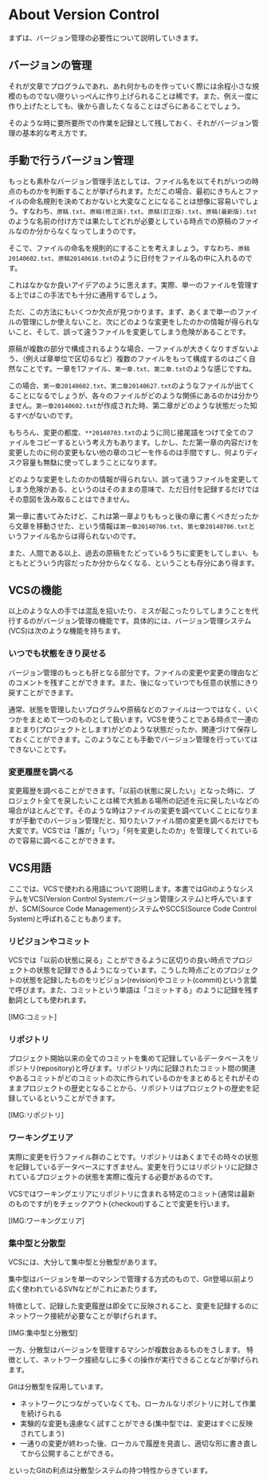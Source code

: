 # About Version Control

まずは、バージョン管理の必要性について説明していきます。


## バージョンの管理

それが文章でプログラムであれ、あれ何かものを作っていく際には余程小さな規模のものでない限りいっぺんに作り上げられることは稀です。また、例え一度に作り上げたとしても、後から直したくなることはざらにあることでしょう。

そのような時に要所要所での作業を記録として残しておく、それがバージョン管理の基本的な考え方です。

## 手動で行うバージョン管理

もっとも素朴なバージョン管理手法としては、ファイル名を以てそれがいつの時点のものかを判断することが挙げられます。ただこの場合、最初にきちんとファイルの命名規則を決めておかないと大変なことになることは想像に容易いでしょう。すなわち、`原稿.txt`、`原稿(修正版).txt`、`原稿(訂正版).txt`、`原稿(最新版).txt`のような名前の付け方では果たしてどれが必要としている時点での原稿のファイルなのか分からなくなってしまうのです。

そこで、ファイルの命名を規則的にすることを考えましょう。すなわち、`原稿20140602.txt`、`原稿20140616.txt`のように日付をファイル名の中に入れるのです。

これはなかなか良いアイデアのように思えます。実際、単一のファイルを管理する上ではこの手法でも十分に通用するでしょう。

ただ、この方法にもいくつか欠点が見つかります。まず、あくまで単一のファイルの管理にしか使えないこと、次にどのような変更をしたのかの情報が得られないこと、そして、誤って違うファイルを変更してしまう危険があることです。

原稿が複数の部分で構成されるような場合、一ファイルが大きくなりすぎないよう、（例えば章単位で区切るなど）複数のファイルをもって構成するのはごく自然なことです。一章を1ファイル、`第一章.txt`、`第二章.txt`のような感じですね。

この場合、`第一章20140602.txt`、`第二章20140627.txt`のようなファイルが出てくることになるでしょうが、各々のファイルがどのような関係にあるのかは分かりません。`第一章20140602.txt`が作成された時、第二章がどのような状態だった知るすべがないのです。

もちろん、変更の都度、`**20140703.txt`のように同じ接尾語をつけて全てのファイルをコピーするという考え方もあります。しかし、ただ第一章の内容だけを変更したのに何の変更もない他の章のコピーを作るのは手間ですし、何よりディスク容量も無駄に使ってしまうことになります。

どのような変更をしたのかの情報が得られない、誤って違うファイルを変更してしまう危険がある、というのはそのままの意味で、ただ日付を記録するだけではその意図を汲み取ることはできません。

第一章に書いてみたけど、これは第一章よりももっと後の章に書くべきだったから文章を移動させた、という情報は`第一章20140706.txt`、`第七章20140706.txt`というファイル名からは得られないのです。

また、人間である以上、過去の原稿をたどっているうちに変更をしてしまい、もともとどういう内容だったか分からなくなる、ということも存分にあり得ます。

## VCSの機能
以上のような人の手では混乱を招いたり、ミスが起こったりしてしまうことを代行するのがバージョン管理の機能です。具体的には、バージョン管理システム(VCS)は次のような機能を持ちます。

### いつでも状態をきり戻せる
バージョン管理のもっとも肝となる部分です。ファイルの変更や変更の理由などのコメントを残すことができます。また、後になっていつでも任意の状態にきり戻すことができます。

通常、状態を管理したいプログラムや原稿などのファイルは一つではなく、いくつかをまとめて一つのものとして扱います。VCSを使うことである時点で一連のまとまり(プロジェクトとします)がどのような状態だったか、関連づけて保存しておくことができます。このようなことも手動でバージョン管理を行っていてはできないことです。

### 変更履歴を調べる
変更履歴を調べることができます。「以前の状態に戻したい」となった時に、プロジェクト全てを戻したいことは稀で大抵ある場所の記述を元に戻したいなどの場合がほとんどです。そのような時はファイルの変更を調べていくことになりますが手動でのバージョン管理だと、知りたいファイル間の変更を調べるだけでも大変です。VCSでは「誰が」「いつ」「何を変更したのか」を管理してくれているので容易に調べることができます。

## VCS用語
ここでは、VCSで使われる用語について説明します。本書ではGitのようなシステムをVCS(Version Control System:バージョン管理システム)と呼んでいますが、SCM(Source Code Management)システムやSCCS(Source Code Control System)と呼ばれることもあります。

### リビジョンやコミット
VCSでは「以前の状態に戻る」ことができるように区切りの良い時点でプロジェクトの状態を記録できるようになっています。こうした時点ごとのプロジェクトの状態を記録したものをリビジョン(revision)やコミット(commit)という言葉で呼びます。また、コミットという単語は「コミットする」のように記録を残す動詞としても使われます。

[IMG:コミット]

### リポジトリ
プロジェクト開始以来の全てのコミットを集めて記録しているデータベースをリポジトリ(repository)と呼びます。リポジトリ内に記録されたコミット間の関連やあるコミットがどのコミットの次に作られているのかをまとめるとそれがそのままプロジェクトの歴史となることから、リポジトリはプロジェクトの歴史を記録しているということができます。

[IMG:リポジトリ]

### ワーキングエリア
実際に変更を行うファイル群のことです。リポジトリはあくまでその時々の状態を記録しているデータベースにすぎません。変更を行うにはリポジトリに記録されているプロジェクトの状態を実際に復元する必要があるのです。

VCSではワーキングエリアにリポジトリに含まれる特定のコミット(通常は最新のものですが)をチェックアウト(checkout)することで変更を行います。

[IMG:ワーキングエリア]

### 集中型と分散型
VCSには、大分して集中型と分散型があります。

集中型はバージョンを単一のマシンで管理する方式のもので、Git登場以前より広く使われているSVNなどがこれにあたります。

特徴として、記録した変更履歴は即全てに反映されること、変更を記録するのにネットワーク接続が必要なことが挙げられます。

[IMG:集中型と分散型]

一方、分散型はバージョンを管理するマシンが複数台あるものをさします。
特徴として、ネットワーク接続なしに多くの操作が実行できることなどが挙げられます。

Gitは分散型を採用しています。

- ネットワークにつながっていなくても、ローカルなリポジトリに対して作業を続けられる
- 実験的な変更も遠慮なく試すことができる(集中型では、変更はすぐに反映されてしまう)
- 一通りの変更が終わった後、ローカルで履歴を見直し、適切な形に書き直してから公開することができる。

といったGitの利点は分散型システムの持つ特性からきています。
